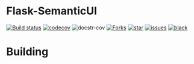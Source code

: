 # Flask-SemanticUI

[![Build status](https://github.com/juniors90/Flask-SemanticUI/actions/workflows/testing-package.yml/badge.svg)](https://github.com/juniors90/Flask-SemanticUI/actions)
[![codecov](https://codecov.io/gh/juniors90/Flask-SemanticUI/branch/main/graph/badge.svg?token=V03GVOHP77)](https://codecov.io/gh/juniors90/Flask-SemanticUI)
![docstr-cov](https://img.shields.io/endpoint?url=https://jsonbin.org/juniors90/Flask-SemanticUI/badges/docstr-cov)
[![Forks](https://img.shields.io/github/forks/juniors90/Flask-SemanticUI)](https://github.com/juniors90/Flask-SemanticUI/stargazers)
[![star](https://img.shields.io/github/stars/juniors90/Flask-SemanticUI?color=yellow)](https://github.com/juniors90/Flask-SemanticUI/network/members)
[![issues](https://img.shields.io/github/issues/juniors90/Flask-SemanticUI?color=teal)](https://github.com/juniors90/Flask-SemanticUI/issues)
[![black](https://img.shields.io/badge/code%20style-black-000000.svg)](https://github.com/psf/black)

Building
=========